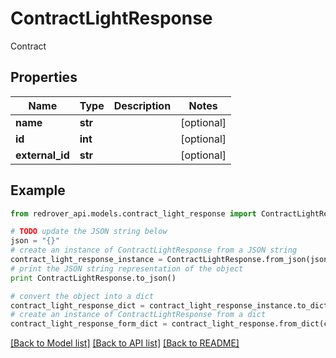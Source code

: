 # ContractLightResponse

Contract

## Properties
Name | Type | Description | Notes
------------ | ------------- | ------------- | -------------
**name** | **str** |  | [optional] 
**id** | **int** |  | [optional] 
**external_id** | **str** |  | [optional] 

## Example

```python
from redrover_api.models.contract_light_response import ContractLightResponse

# TODO update the JSON string below
json = "{}"
# create an instance of ContractLightResponse from a JSON string
contract_light_response_instance = ContractLightResponse.from_json(json)
# print the JSON string representation of the object
print ContractLightResponse.to_json()

# convert the object into a dict
contract_light_response_dict = contract_light_response_instance.to_dict()
# create an instance of ContractLightResponse from a dict
contract_light_response_form_dict = contract_light_response.from_dict(contract_light_response_dict)
```
[[Back to Model list]](../README.md#documentation-for-models) [[Back to API list]](../README.md#documentation-for-api-endpoints) [[Back to README]](../README.md)


